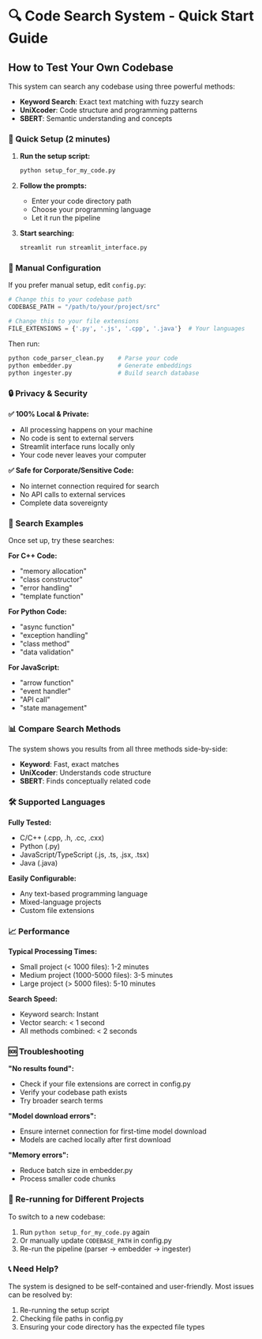 # 🔍 Code Search System - Quick Start Guide

## How to Test Your Own Codebase

This system can search any codebase using three powerful methods:
- **Keyword Search**: Exact text matching with fuzzy search
- **UniXcoder**: Code structure and programming patterns  
- **SBERT**: Semantic understanding and concepts

### 🚀 Quick Setup (2 minutes)

1. **Run the setup script:**
   ```bash
   python setup_for_my_code.py
   ```

2. **Follow the prompts:**
   - Enter your code directory path
   - Choose your programming language
   - Let it run the pipeline

3. **Start searching:**
   ```bash
   streamlit run streamlit_interface.py
   ```

### 📁 Manual Configuration

If you prefer manual setup, edit `config.py`:

```python
# Change this to your codebase path
CODEBASE_PATH = "/path/to/your/project/src"

# Change this to your file extensions
FILE_EXTENSIONS = {'.py', '.js', '.cpp', '.java'}  # Your languages
```

Then run:
```bash
python code_parser_clean.py    # Parse your code
python embedder.py             # Generate embeddings  
python ingester.py             # Build search database
```

### 🔒 Privacy & Security

**✅ 100% Local & Private:**
- All processing happens on your machine
- No code is sent to external servers
- Streamlit interface runs locally only
- Your code never leaves your computer

**✅ Safe for Corporate/Sensitive Code:**
- No internet connection required for search
- No API calls to external services
- Complete data sovereignty

### 🎯 Search Examples

Once set up, try these searches:

**For C++ Code:**
- "memory allocation"
- "class constructor" 
- "error handling"
- "template function"

**For Python Code:**
- "async function"
- "exception handling"
- "class method"
- "data validation"

**For JavaScript:**
- "arrow function"
- "event handler" 
- "API call"
- "state management"

### 📊 Compare Search Methods

The system shows you results from all three methods side-by-side:

- **Keyword**: Fast, exact matches
- **UniXcoder**: Understands code structure  
- **SBERT**: Finds conceptually related code

### 🛠️ Supported Languages

**Fully Tested:**
- C/C++ (.cpp, .h, .cc, .cxx)
- Python (.py)
- JavaScript/TypeScript (.js, .ts, .jsx, .tsx)
- Java (.java)

**Easily Configurable:**
- Any text-based programming language
- Mixed-language projects
- Custom file extensions

### 📈 Performance

**Typical Processing Times:**
- Small project (< 1000 files): 1-2 minutes
- Medium project (1000-5000 files): 3-5 minutes  
- Large project (> 5000 files): 5-10 minutes

**Search Speed:**
- Keyword search: Instant
- Vector search: < 1 second
- All methods combined: < 2 seconds

### 🆘 Troubleshooting

**"No results found":**
- Check if your file extensions are correct in config.py
- Verify your codebase path exists
- Try broader search terms

**"Model download errors":**
- Ensure internet connection for first-time model download
- Models are cached locally after first download

**"Memory errors":**
- Reduce batch size in embedder.py
- Process smaller code chunks

### 🔄 Re-running for Different Projects

To switch to a new codebase:
1. Run `python setup_for_my_code.py` again
2. Or manually update `CODEBASE_PATH` in config.py
3. Re-run the pipeline (parser → embedder → ingester)

### 📞 Need Help?

The system is designed to be self-contained and user-friendly. Most issues can be resolved by:
1. Re-running the setup script
2. Checking file paths in config.py
3. Ensuring your code directory has the expected file types

